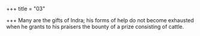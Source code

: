 +++
title = "03"

+++
Many are the gifts of Indra; his forms of help do not become exhausted when he grants to his praisers the bounty of a prize consisting of cattle.  